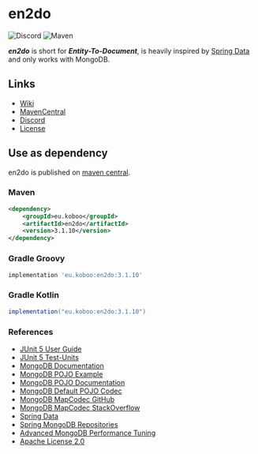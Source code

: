 # en2do

![Discord](https://img.shields.io/discord/1021053609359708211)
![Maven](https://img.shields.io/maven-central/v/eu.koboo/en2do)

**_en2do_** is short for **_Entity-To-Document_**, is heavily inspired by [Spring Data](https://spring.io/projects/spring-data) and
only works with MongoDB.

## Links

- [Wiki](https://koboo.gitbook.io/en2do/)
- [MavenCentral](https://mvnrepository.com/artifact/eu.koboo/en2do)
- [Discord](https://discord.koboo.eu/)
- [License](LICENSE)

## Use as dependency

en2do is published on [maven central](https://central.sonatype.com/).

### Maven
```xml
<dependency>
    <groupId>eu.koboo</groupId>
    <artifactId>en2do</artifactId>
    <version>3.1.10</version>
</dependency>
```

### Gradle Groovy
```groovy
implementation 'eu.koboo:en2do:3.1.10'
```

### Gradle Kotlin
```groovy
implementation("eu.koboo:en2do:3.1.10")
```

### References

- [JUnit 5 User Guide](https://junit.org/junit5/docs/current/user-guide/)
- [JUnit 5 Test-Units](https://www.baeldung.com/junit-5-test-byField)
- [MongoDB Documentation](https://www.mongodb.com/docs/manual/introduction/)
- [MongoDB POJO Example](https://www.mongodb.com/developer/languages/java/java-mapping-pojos/)
- [MongoDB POJO Documentation](https://mongodb.github.io/mongo-java-driver/3.5/bson/pojos/)
- [MongoDB Default POJO Codec](https://github.com/mongodb/mongo-java-driver/tree/master/bson/src/main/org/bson/codecs)
- [MongoDB MapCodec GitHub](https://github.com/benjamonnguyen/mongodb-bson-codec)
- [MongoDB MapCodec StackOverflow](https://stackoverflow.com/questions/67849754/mongodb-mapk-v-codec-maps-must-have-string-keys-fix)
- [Spring Data](https://spring.io/projects/spring-data)
- [Spring MongoDB Repositories](https://docs.spring.io/spring-data/mongodb/docs/1.2.0.RELEASE/reference/html/mongo.repositories.html)
- [Advanced MongoDB Performance Tuning](https://medium.com/idealo-tech-blog/advanced-mongodb-performance-tuning-2ddcd01a27d2)
- [Apache License 2.0](https://www.apache.org/licenses/LICENSE-2.0)
